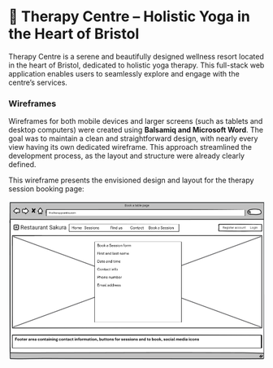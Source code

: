 # 🌿 Therapy Centre – Holistic Yoga in the Heart of Bristol

Therapy Centre is a serene and beautifully designed wellness resort located in the heart of Bristol, dedicated to holistic yoga therapy. This full-stack web application enables users to seamlessly explore and engage with the centre’s services.

### Wireframes

Wireframes for both mobile devices and larger screens (such as tablets and desktop computers) were created using **Balsamiq and Microsoft Word**. The goal was to maintain a clean and straightforward design, with nearly every view having its own dedicated wireframe. This approach streamlined the development process, as the layout and structure were already clearly defined.


This wireframe presents the envisioned design and layout for the therapy session booking page:

![printscreen](/static/wireframes/book_a_session_page.png)